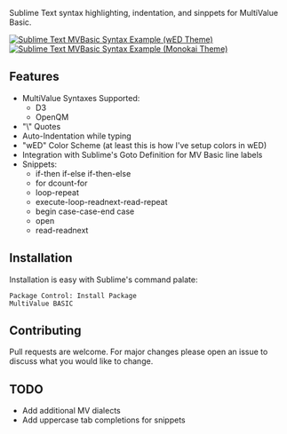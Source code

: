 Sublime Text syntax highlighting, indentation, and sinppets for MultiValue Basic. 

[![Sublime Text MVBasic Syntax Example (wED Theme)](http://192.81.132.16/media/__sized__/images/sublime-text-mvbasic-syntax-Sublime-Text-MVBasic-Syntax_example_light-thumbnail-500x500.PNG)](http://192.81.132.16/media/images/sublime-text-mvbasic-syntax-Sublime-Text-MVBasic-Syntax_example_light.PNG)
[![Sublime Text MVBasic Syntax Example (Monokai Theme)](http://192.81.132.16/media/__sized__/images/sublime-text-mvbasic-syntax-Sublime-Text-MVBasic-Syntax_example_dark-thumbnail-500x500.PNG)](http://192.81.132.16/media/images/sublime-text-mvbasic-syntax-Sublime-Text-MVBasic-Syntax_example_dark.PNG)

## Features
* MultiValue Syntaxes Supported:
  * D3
  * OpenQM
* "\\" Quotes
* Auto-Indentation while typing
* "wED" Color Scheme (at least this is how I've setup colors in wED)
* Integration with Sublime's Goto Definition for MV Basic line labels 
* Snippets: 
  * if-then if-else if-then-else
  * for dcount-for
  * loop-repeat
  * execute-loop-readnext-read-repeat
  * begin case-case-end case
  * open
  * read-readnext


## Installation
Installation is easy with Sublime's command palate:
~~~~
Package Control: Install Package
MultiValue BASIC
~~~~

## Contributing 
Pull requests are welcome. For major changes please open an issue to discuss what you would like to change.

## TODO
* Add additional MV dialects
* Add uppercase tab completions for snippets
